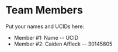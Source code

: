 # Team Members

Put your names and UCIDs here:

- Member #1: Name -- UCID
- Member #2: Caiden Affleck -- 30145805
